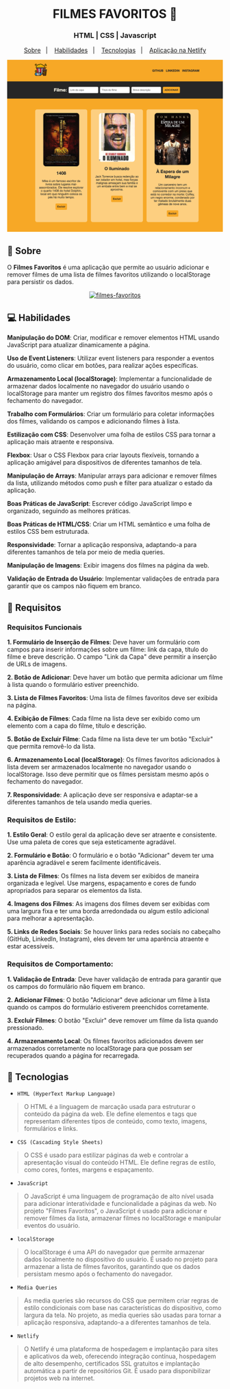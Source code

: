 
<h1 align="center">
  FILMES FAVORITOS 🍿
</h1>

<h3 align="center">
  HTML | CSS | Javascript
</h3>

<p align="center">
  <a href="#bookmark-sobre">Sobre</a>&nbsp;&nbsp;&nbsp;|&nbsp;&nbsp;&nbsp;
  <a href="#computer-habilidades">Habilidades</a>&nbsp;&nbsp;&nbsp;|&nbsp;&nbsp;&nbsp;
  <a href="#rocket-tecnologias">Tecnologias</a>&nbsp;&nbsp;&nbsp;|&nbsp;&nbsp;&nbsp;
  <a href="https://meus-filmes-favoritos.netlify.app/" target="_blank">Aplicação na Netlify</a>
</p>

<p align="center">
  <img alt="design do projeto" width="650px" src="./layout-filmes-favoritos.png" />
<p>


## :bookmark: Sobre

O **Filmes Favoritos** é uma aplicação que permite ao usuário adicionar e remover filmes de uma lista de filmes favoritos utilizando o localStorage para persistir os dados.

<p align="center">
  <a href="/gif/filmes-favoritos-v2xpv4" title="filmes-favoritos"><img src="https://i.makeagif.com/media/8-26-2023/v2xpv4.gif" alt="filmes-favoritos"></a><div><a href="/" title="make a gif"></a></div>
<p>



## :computer: Habilidades

**Manipulação do DOM**: Criar, modificar e remover elementos HTML usando JavaScript para atualizar dinamicamente a página.

**Uso de Event Listeners**: Utilizar event listeners para responder a eventos do usuário, como clicar em botões, para realizar ações específicas.

**Armazenamento Local (localStorage)**: Implementar a funcionalidade de armazenar dados localmente no navegador do usuário usando o localStorage para manter um registro dos filmes favoritos mesmo após o fechamento do navegador.

**Trabalho com Formulários**: Criar um formulário para coletar informações dos filmes, validando os campos e adicionando filmes à lista.

**Estilização com CSS**: Desenvolver uma folha de estilos CSS para tornar a aplicação mais atraente e responsiva.

**Flexbox**: Usar o CSS Flexbox para criar layouts flexíveis, tornando a aplicação amigável para dispositivos de diferentes tamanhos de tela.

**Manipulação de Arrays**: Manipular arrays para adicionar e remover filmes da lista, utilizando métodos como push e filter para atualizar o estado da aplicação.

**Boas Práticas de JavaScript**: Escrever código JavaScript limpo e organizado, seguindo as melhores práticas.

**Boas Práticas de HTML/CSS**: Criar um HTML semântico e uma folha de estilos CSS bem estruturada.

**Responsividade**: Tornar a aplicação responsiva, adaptando-a para diferentes tamanhos de tela por meio de media queries.

**Manipulação de Imagens**: Exibir imagens dos filmes na página da web.

**Validação de Entrada do Usuário**: Implementar validações de entrada para garantir que os campos não fiquem em branco.


## :bookmark: Requisitos

### Requisitos Funcionais

**1. Formulário de Inserção de Filmes**:
Deve haver um formulário com campos para inserir informações sobre um filme: link da capa, título do filme e breve descrição.
O campo "Link da Capa" deve permitir a inserção de URLs de imagens.

**2. Botão de Adicionar**:
Deve haver um botão que permita adicionar um filme à lista quando o formulário estiver preenchido.

**3. Lista de Filmes Favoritos**:
Uma lista de filmes favoritos deve ser exibida na página.

**4. Exibição de Filmes**:
Cada filme na lista deve ser exibido como um elemento com a capa do filme, título e descrição.

**5. Botão de Excluir Filme**:
Cada filme na lista deve ter um botão "Excluir" que permita removê-lo da lista.

**6. Armazenamento Local (localStorage)**:
Os filmes favoritos adicionados à lista devem ser armazenados localmente no navegador usando o localStorage. Isso deve permitir que os filmes persistam mesmo após o fechamento do navegador.

**7. Responsividade**:
A aplicação deve ser responsiva e adaptar-se a diferentes tamanhos de tela usando media queries.


### Requisitos de Estilo:

**1. Estilo Geral**:
O estilo geral da aplicação deve ser atraente e consistente.
Use uma paleta de cores que seja esteticamente agradável.

**2. Formulário e Botão**:
O formulário e o botão "Adicionar" devem ter uma aparência agradável e serem facilmente identificáveis.

**3. Lista de Filmes**:
Os filmes na lista devem ser exibidos de maneira organizada e legível.
Use margens, espaçamento e cores de fundo apropriados para separar os elementos da lista.

**4. Imagens dos Filmes**:
As imagens dos filmes devem ser exibidas com uma largura fixa e ter uma borda arredondada ou algum estilo adicional para melhorar a apresentação.

**5. Links de Redes Sociais**:
Se houver links para redes sociais no cabeçalho (GitHub, LinkedIn, Instagram), eles devem ter uma aparência atraente e estar acessíveis.


### Requisitos de Comportamento:

**1. Validação de Entrada**:
Deve haver validação de entrada para garantir que os campos do formulário não fiquem em branco.

**2. Adicionar Filmes**:
O botão "Adicionar" deve adicionar um filme à lista quando os campos do formulário estiverem preenchidos corretamente.

**3. Excluir Filmes**:
O botão "Excluir" deve remover um filme da lista quando pressionado.

**4. Armazenamento Local**:
Os filmes favoritos adicionados devem ser armazenados corretamente no localStorage para que possam ser recuperados quando a página for recarregada.

## :rocket: Tecnologias

  - `HTML (HyperText Markup Language)`
  > O HTML é a linguagem de marcação usada para estruturar o conteúdo da página da web. Ele define elementos e tags que representam diferentes tipos de conteúdo, como texto, imagens, formulários e links.
  - `CSS (Cascading Style Sheets)`
  > O CSS é usado para estilizar páginas da web e controlar a apresentação visual do conteúdo HTML. Ele define regras de estilo, como cores, fontes, margens e espaçamento.
  - `JavaScript`
  > O JavaScript é uma linguagem de programação de alto nível usada para adicionar interatividade e funcionalidade a páginas da web. No projeto "Filmes Favoritos", o JavaScript é usado para adicionar e remover filmes da lista, armazenar filmes no localStorage e manipular eventos do usuário.
  - `localStorage`
  > O localStorage é uma API do navegador que permite armazenar dados localmente no dispositivo do usuário. É usado no projeto para armazenar a lista de filmes favoritos, garantindo que os dados persistam mesmo após o fechamento do navegador.
  - `Media Queries`
  > As media queries são recursos do CSS que permitem criar regras de estilo condicionais com base nas características do dispositivo, como largura da tela. No projeto, as media queries são usadas para tornar a aplicação responsiva, adaptando-a a diferentes tamanhos de tela.
 - `Netlify`
  > O Netlify é uma plataforma de hospedagem e implantação para sites e aplicativos da web, oferecendo integração contínua, hospedagem de alto desempenho, certificados SSL gratuitos e implantação automática a partir de repositórios Git. É usado para disponibilizar projetos web na internet.
